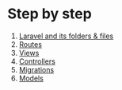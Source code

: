 # Step by step
1. [Laravel and its folders & files](02.TheBasics/a.hierachy.md)
2. [Routes](02.TheBasics/b.routes.md)
3. [Views]()
4. [Controllers]()
5. [Migrations]()
6. [Models]()